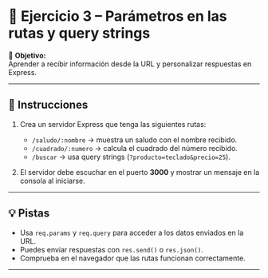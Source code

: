 # 🧩 Ejercicio 3 – Parámetros en las rutas y query strings

🎯 **Objetivo:**  
Aprender a recibir información desde la URL y personalizar respuestas en Express.

---

## 📘 Instrucciones

1. Crea un servidor Express que tenga las siguientes rutas:
   - `/saludo/:nombre` → muestra un saludo con el nombre recibido.
   - `/cuadrado/:numero` → calcula el cuadrado del número recibido.
   - `/buscar` → usa query strings (`?producto=teclado&precio=25`).

2. El servidor debe escuchar en el puerto **3000** y mostrar un mensaje en la consola al iniciarse.

---

## 💡 Pistas
- Usa `req.params` y `req.query` para acceder a los datos enviados en la URL.  
- Puedes enviar respuestas con `res.send()` o `res.json()`.  
- Comprueba en el navegador que las rutas funcionan correctamente.

---



